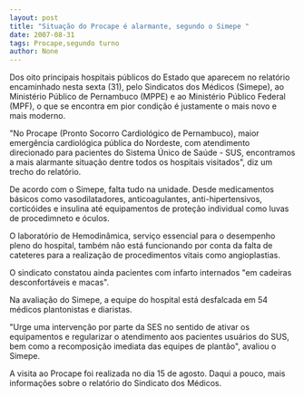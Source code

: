 ```yaml
---
layout: post
title: "Situação do Procape é alarmante, segundo o Simepe "
date: 2007-08-31
tags: Procape,segundo turno
author: None
---
```

Dos oito principais hospitais p&uacute;blicos do Estado que aparecem no relat&oacute;rio encaminhado nesta sexta (31), pelo Sindicatos dos M&eacute;dicos (Simepe), ao Minist&eacute;rio P&uacute;blico de Pernambuco (MPPE) e ao Minist&eacute;rio P&uacute;blico Federal (MPF), o que se encontra em pior condi&ccedil;&atilde;o &eacute; justamente o mais novo e mais moderno. 

&quot;No Procape (Pronto Socorro Cardiol&oacute;gico de Pernambuco), maior emerg&ecirc;ncia cardiol&oacute;gica p&uacute;blica do Nordeste, com atendimento direcionado para pacientes do Sistema &Uacute;nico de Sa&uacute;de - SUS, encontramos a mais alarmante situa&ccedil;&atilde;o dentre todos os hospitais visitados&quot;, diz um trecho do relat&oacute;rio. 

De acordo com o Simepe, falta tudo na unidade. Desde medicamentos b&aacute;sicos como vasodilatadores, anticoagulantes, anti-hipertensivos, cortic&oacute;ides e insulina at&eacute; equipamentos de prote&ccedil;&atilde;o individual como luvas de procedimneto e &oacute;culos. 

O laborat&oacute;rio de Hemodin&acirc;mica, servi&ccedil;o essencial para o desempenho pleno do hospital, tamb&eacute;m n&atilde;o est&aacute; funcionando por conta da falta de cateteres para a realiza&ccedil;&atilde;o de procedimentos vitais como angioplastias. 

O sindicato constatou ainda pacientes com infarto internados &quot;em cadeiras desconfort&aacute;veis e macas&quot;. 

Na avalia&ccedil;&atilde;o do Simepe, a equipe do hospital est&aacute; desfalcada em 54 m&eacute;dicos plantonistas e diaristas. 

&quot;Urge uma interven&ccedil;&atilde;o por parte da SES no sentido de ativar os equipamentos e regularizar o atendimento aos pacientes usu&aacute;rios do SUS, bem como a recomposi&ccedil;&atilde;o imediata das equipes de plant&atilde;o&quot;, avaliou o Simepe. 

A visita ao Procape foi realizada no dia 15 de agosto. Daqui a pouco, mais informa&ccedil;&otilde;es sobre o relat&oacute;rio do Sindicato dos M&eacute;dicos. 